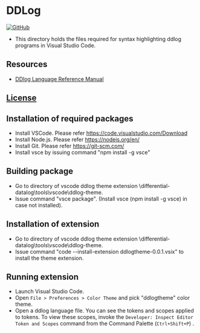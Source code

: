 # DDLog 
[![GitHub](https://github.com/vmware/differential-datalog)](https://github.com/vmware/differential-datalog)
* This directory holds the files required for syntax highlighting ddlog programs in Visual Studio Code.

## Resources
- [DDlog Language Reference Manual](https://github.com/vmware/differential-datalog/blob/master/doc/language_reference/language_reference.md)

## [License](https://github.com/vmware/differential-datalog/blob/master/LICENSE)

## Installation of required packages
* Install VSCode. Please refer https://code.visualstudio.com/Download
* Install Node.js. Please refer https://nodejs.org/en/
* Install Git. Please refer https://git-scm.com/
* Install vsce by issuing command "npm install -g vsce"

## Building package
* Go to directory of vscode ddlog theme extension <path of code directory>\differential-datalog\tools\vscode\ddlog-theme.
* Issue command "vsce package". (Install vsce (npm install -g vsce) in case not installed).

## Installation of extension
* Go to directory of vscode ddlog theme extension <path of code directory>\differential-datalog\tools\vscode\ddlog-theme.
* Issue command "code --install-extension ddlogtheme-0.0.1.vsix" to install the theme extension.

## Running extension

* Launch Visual Studio Code.
* Open `File > Preferences > Color Theme` and pick "ddlogtheme" color theme.
* Open a ddlog language file. You can see the tokens and scopes applied to tokens.
 To view these scopes, invoke the `Developer: Inspect Editor Token and Scopes` command from the Command Palette (`Ctrl+Shift+P`) .

